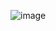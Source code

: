 ![image](https://github.com/OGBOSO-coder/Fullstack/assets/83330429/0e309152-5d8c-40c1-addc-c2ade782004a)
